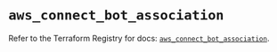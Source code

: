 # `aws_connect_bot_association`

Refer to the Terraform Registry for docs: [`aws_connect_bot_association`](https://registry.terraform.io/providers/hashicorp/aws/5.93.0/docs/resources/connect_bot_association).
